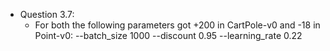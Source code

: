 - Question 3.7:
  - For both the following parameters got +200 in CartPole-v0 and -18 in Point-v0: --batch_size 1000 --discount 0.95 --learning_rate 0.22
